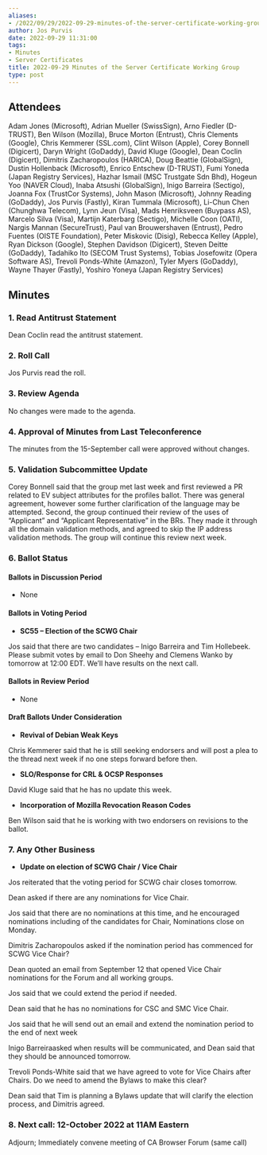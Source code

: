 ```yaml
---
aliases:
- /2022/09/29/2022-09-29-minutes-of-the-server-certificate-working-group/
author: Jos Purvis
date: 2022-09-29 11:31:00
tags:
- Minutes
- Server Certificates
title: 2022-09-29 Minutes of the Server Certificate Working Group
type: post
---
```


## Attendees

Adam Jones (Microsoft), Adrian Mueller (SwissSign), Arno Fiedler (D-TRUST), Ben Wilson (Mozilla), Bruce Morton (Entrust), Chris Clements (Google), Chris Kemmerer (SSL.com), Clint Wilson (Apple), Corey Bonnell (Digicert), Daryn Wright (GoDaddy), David Kluge (Google), Dean Coclin (Digicert), Dimitris Zacharopoulos (HARICA), Doug Beattie (GlobalSign), Dustin Hollenback (Microsoft), Enrico Entschew (D-TRUST), Fumi Yoneda (Japan Registry Services), Hazhar Ismail (MSC Trustgate Sdn Bhd), Hogeun Yoo (NAVER Cloud), Inaba Atsushi (GlobalSign), Inigo Barreira (Sectigo), Joanna Fox (TrustCor Systems), John Mason (Microsoft), Johnny Reading (GoDaddy), Jos Purvis (Fastly), Kiran Tummala (Microsoft), Li-Chun Chen (Chunghwa Telecom), Lynn Jeun (Visa), Mads Henriksveen (Buypass AS), Marcelo Silva (Visa), Martijn Katerbarg (Sectigo), Michelle Coon (OATI), Nargis Mannan (SecureTrust), Paul van Brouwershaven (Entrust), Pedro Fuentes (OISTE Foundation), Peter Miskovic (Disig), Rebecca Kelley (Apple), Ryan Dickson (Google), Stephen Davidson (Digicert), Steven Deitte (GoDaddy), Tadahiko Ito (SECOM Trust Systems), Tobias Josefowitz (Opera Software AS), Trevoli Ponds-White (Amazon), Tyler Myers (GoDaddy), Wayne Thayer (Fastly), Yoshiro Yoneya (Japan Registry Services)

## Minutes

### 1. Read Antitrust Statement

Dean Coclin read the antitrust statement.

### 2. Roll Call

Jos Purvis read the roll.

### 3. Review Agenda

No changes were made to the agenda.

### 4. Approval of Minutes from Last Teleconference

The minutes from the 15-September call were approved without changes.

### 5. Validation Subcommittee Update

Corey Bonnell said that the group met last week and first reviewed a PR related to EV subject attributes for the profiles ballot. There was general agreement, however some further clarification of the language may be attempted. Second, the group continued their review of the uses of “Applicant” and “Applicant Representative” in the BRs. They made it through all the domain validation methods, and agreed to skip the IP address validation methods. The group will continue this review next week.

### 6. Ballot Status

#### Ballots in Discussion Period

- None

#### Ballots in Voting Period

- **SC55 – Election of the SCWG Chair**

Jos said that there are two candidates – Inigo Barreira and Tim Hollebeek. Please submit votes by email to Don Sheehy and Clemens Wanko by tomorrow at 12:00 EDT. We’ll have results on the next call.

#### Ballots in Review Period

- None

#### Draft Ballots Under Consideration

- **Revival of Debian Weak Keys**

Chris Kemmerer said that he is still seeking endorsers and will post a plea to the thread next week if no one steps forward before then.

- **SLO/Response for CRL & OCSP Responses**

David Kluge said that he has no update this week.

- **Incorporation of Mozilla Revocation Reason Codes**

Ben Wilson said that he is working with two endorsers on revisions to the ballot.

### 7. Any Other Business

- **Update on election of SCWG Chair / Vice Chair**

Jos reiterated that the voting period for SCWG chair closes tomorrow.

Dean asked if there are any nominations for Vice Chair.

Jos said that there are no nominations at this time, and he encouraged nominations including of the candidates for Chair, Nominations close on Monday.

Dimitris Zacharopoulos asked if the nomination period has commenced for SCWG Vice Chair?

Dean quoted an email from September 12 that opened Vice Chair nominations for the Forum and all working groups.

Jos said that we could extend the period if needed.

Dean said that he has no nominations for CSC and SMC Vice Chair.

Jos said that he will send out an email and extend the nomination period to the end of next week

Inigo Barreiraasked when results will be communicated, and Dean said that they should be announced tomorrow.

Trevoli Ponds-White said that we have agreed to vote for Vice Chairs after Chairs. Do we need to amend the Bylaws to make this clear?

Dean said that Tim is planning a Bylaws update that will clarify the election process, and Dimitris agreed.

### 8. Next call: 12-October 2022 at 11AM Eastern

Adjourn; Immediately convene meeting of CA Browser Forum (same call)